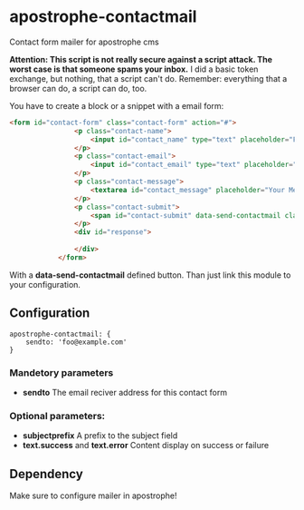# apostrophe-contactmail
Contact form mailer for apostrophe cms

**Attention: This script is not really secure against a script attack. The worst case is that someone spams your inbox.** I did a basic token exchange, but nothing, that a script can't do. Remember: everything that a browser can do, a script can do, too. 

You have to create a block or a snippet with a email form: 

```html
<form id="contact-form" class="contact-form" action="#">
            	<p class="contact-name">
            		<input id="contact_name" type="text" placeholder="Full Name" value="" name="name" />
                </p>
                <p class="contact-email">
                	<input id="contact_email" type="text" placeholder="Email Address" value="" name="email" />
                </p>
                <p class="contact-message">
                	<textarea id="contact_message" placeholder="Your Message" name="message" rows="15" cols="40"></textarea>
                </p>
                <p class="contact-submit">
                	<span id="contact-submit" data-send-contactmail class="submit">Send Your Email</span>
                </p>
                <div id="response">
                
                </div>
            </form>
```

With a **data-send-contactmail** defined button. Than just link this module to your configuration. 

## Configuration

```
apostrophe-contactmail: { 
    sendto: 'foo@example.com'
}
```

### Mandetory parameters

* **sendto** The email reciver address for this contact form


### Optional parameters:

* **subjectprefix** A prefix to the subject field  
* **text.success** and **text.error** Content display on success or failure

## Dependency ##

Make sure to configure mailer in apostrophe! 



